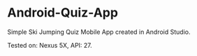 # Android-Quiz-App
Simple Ski Jumping Quiz Mobile App created in Android Studio.

Tested on: Nexus 5X, API: 27.
